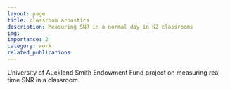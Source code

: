 ```yaml
---
layout: page
title: classroom acoustics
description: Measuring SNR in a normal day in NZ classrooms
img:
importance: 2
category: work
related_publications: 
---
```


University of Auckland Smith Endowment Fund project on measuring real-time SNR in a classroom. 